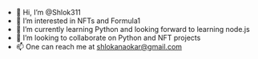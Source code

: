 - 👋 Hi, I’m @Shlok311
- 👀 I’m interested in NFTs and Formula1
- 🌱 I’m currently learning Python and looking forward to learning node.js
- 💞️ I’m looking to collaborate on Python and NFT projects
- 📫 One can reach me at shlokanaokar@gmail.com

<!---
Shlok311/Shlok311 is a ✨ special ✨ repository because its `README.md` (this file) appears on your GitHub profile.
You can click the Preview link to take a look at your changes.
--->
